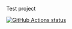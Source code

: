  Test project
 
 
 <a href="https://github.com/Apurer/swift-action-test/actions"><img alt="GitHub Actions status" src="https://github.com/Apurer/swift-action-test/workflows/Swift/badge.svg"></a>

